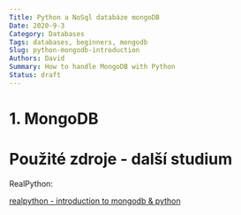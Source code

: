 ```yaml
---
Title: Python a NoSql databáze mongoDB
Date: 2020-9-3
Category: Databases
Tags: databases, beginners, mongodb
Slug: python-mongodb-introduction
Authors: David
Summary: How to handle MongoDB with Python
Status: draft
---
```




# 1. MongoDB

# Použité zdroje - další studium

RealPython:

[realpython - introduction to mongodb & python](https://realpython.com/introduction-to-mongodb-and-python/)